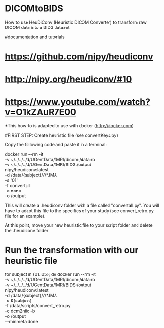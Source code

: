# DICOMtoBIDS
How to use HeuDiConv (Heuristic DICOM Converter) to transform raw DICOM data into a BIDS dataset

#documentation and tutorials
# https://github.com/nipy/heudiconv
# http://nipy.org/heudiconv/#10
# https://www.youtube.com/watch?v=O1kZAuR7E00

*This how-to is adapted to use with docker (http://docker.com)

#FIRST STEP: Create heuristic file (see convertKeys.py)

Copy the following code and paste it in a terminal:

docker run --rm -it \
-v ~/../../../d/UGentData/fMRI/dicom:/data:ro \
-v ~/../../../d/UGentData/fMRI/BIDS:/output \
nipy/heudiconv:latest \
-d /data/{subject}/*/*/*.IMA \
-s '01' \
-f convertall \
-c none \
-o /output

This will create a .heudiconv folder with a file called "convertall.py". You will have to adapt this file to the specifics of your study (see convert_retro.py file for an example).

At this point, move your new heuristic file to your script folder and delete the .heudiconv folder

# Run the transformation with our heuristic file
for subject in {01..05}; do
	docker run --rm -it \
	-v ~/../../../d/UGentData/fMRI/dicom:/data:ro \
	-v ~/../../../d/UGentData/fMRI/BIDS:/output \
	nipy/heudiconv:latest \
	-d /data/{subject}/*/*/*.IMA \
	-s ${subject} \
	-f /data/scripts/convert_retro.py \
	-c dcm2niix -b \
	-o /output \
	--minmeta
done
